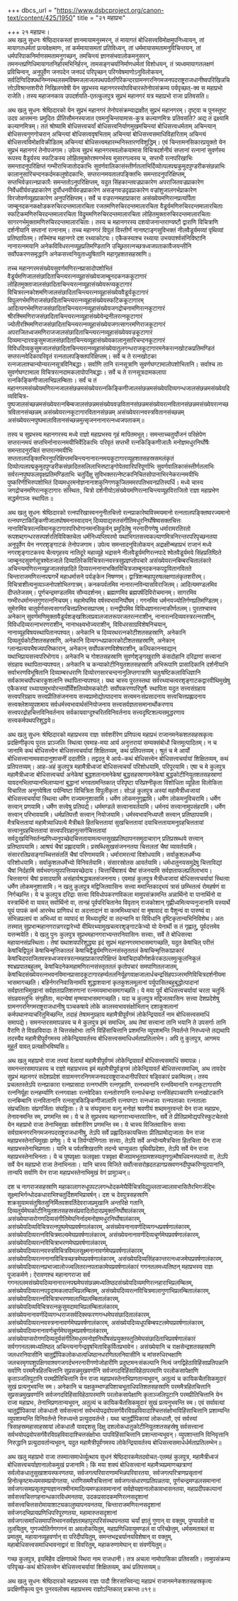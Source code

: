 +++
dbcs_url = "https://www.dsbcproject.org/canon-text/content/425/1950"
title = "२१ महाप्रभः"

+++
२१ महाप्रभः।  
अथ खलु सुधनः श्रेष्ठिदारकस्तां ज्ञानमायामनुस्मरन्, तं मायागतं बोधिसत्त्वविमोक्षमुपनिध्यायन्, तां मायागतधर्मतां प्रत्यवेक्षमाणः, तां कर्ममायासमतां प्रतिविध्यन्, तां धर्ममायासमतामनुविचिन्तयन्, तां धर्मपरिपाकनिर्माणसमतामनुगच्छन्, तमचिन्त्यं ज्ञानसंभवालोकमनुसरन्, तमनन्तप्रणिधिमायागतनिर्हारमभिनिर्हरन्, तामसङ्गचर्यानिर्माणधर्मतां विशोधयन्, तं त्र्यध्वमायागतलक्षणं प्रविचिन्वन्, अनुपूर्वेण जनपदेन जनपदं परिपृच्छन् परिगवेषमाणोऽनुविलोकयन्, सर्वदिग्विदिक्पथनिम्नस्थलसमविषमजलाजलपथपर्वतगिरिकन्दरग्रामनगरनिगमजनपदराष्ट्रराजधानीष्वपरिखिन्नचित्तोऽविश्रान्तशरीरो निखिलगवेषी येन सुप्रभस्य महानगरस्योपविचारस्तेनोपसंक्रम्य पर्यपृच्छत्-क्व स महाप्रभो राजेति। तस्य महाजनकाय उपदर्शयति-एतत्कुलपुत्र सुप्रभं महानगरं यत्र महाप्रभो राजा प्रतिवसति॥

अथ खलु सुधनः श्रेष्ठिदारको येन सुप्रभं महानगरं तेनोपसंक्रम्याद्राक्षीत् सुप्रभं महानगरम्। दृष्ट्वा च पुनस्तुष्ट उदग्र आत्तमनाः प्रमुदितः प्रीतिसौमनस्यजात एवमनुचिन्तयामास-कुत्र कल्याणमित्रः प्रतिवसति? अद्य तं द्रक्ष्यामि कल्याणमित्रम्। ततं श्रोष्यामि बोधिसत्त्वचर्यां बोधिसत्त्वनिर्याणमुखमचिन्त्यां बोधिसत्त्वधर्मताम् अचिन्त्यान् बोधिसत्त्वगुणगोचरान् अचिन्त्यां बोधिसत्त्ववृषभिताम् अचिन्त्यां बोधिसत्त्वसमाधिविहारिताम् अचिन्त्यं बोधिसत्त्वविमोक्षविक्रीडितम् अचिन्त्यां बोधिसत्त्वमहारम्भनिस्तारणविशुद्धिम्। एवं चिन्तामनसिकारप्रयुक्तो येन सुप्रभं महानगरं तेनोपजगाम। उपेत्य सुप्रभं महानगरमवलोकयामास विचित्रदर्शनीयं सप्तानां रत्नानां सुवर्णस्य रूपस्य वैडूर्यस्य स्फटिकस्य लोहितमुक्तेरश्मगर्भस्य मुसारगल्वस्य च, सप्तभी रत्नपरिखाभिः समन्तादनुपरिक्षिप्तं गम्भीराभिजातोदकाभिः सुवर्णवालिकासंस्तीर्णतलाभिर्दिव्योत्पलपद्मकुमुदपुण्डरीकसंछन्नाभिः कालानुसारिचन्दनकर्दमकलुषोदकाभिः, सप्तरत्नमयतालपङ्क्तिभिः समन्तादनुपरिक्षिप्तम्, सप्तभिर्वज्ररत्नप्राकारैः समन्ततोऽनुपरिक्षिप्तम्, यदुत सिंहकान्तवज्रप्राकारेण अपराजितवज्रप्राकारेण निर्वेधवीर्यवज्रप्राकारेण दुर्योधनवीर्यवज्रप्राकारेण असङ्गवज्रदृढप्राकारेण वज्रांशुजालगर्भप्राकारेण विरजोवर्णव्यूहप्राकारेण अनुपरिक्षिप्तम्। सर्वे च वज्ररत्नमहाप्राकारा असंख्येयमणिरत्नप्रत्यर्पिता जाम्बूनदकनकक्षोडकरुचिरदन्तमालारचिता रजतमणिरुचिरदन्तमालारचिता वैडूर्यमणिरुचिरदन्तमालारचिताः स्फटिकमणिरुचिरदन्तमालारचिता विद्रुममणिरुचिरदन्तमालारचिता लोहितमुक्तारुचिरदन्तमालारचिताः सागरगर्भमुक्तामणिरुचिरदन्तमालारचिताः। तस्य च महानगरस्य दशयोजनान्तराण्यष्टौ द्वाराणि विचित्राणि दर्शनीयानि सप्तानां रत्नानाम्। तच्च महानगरं विपुलं विस्तीर्णं नानाष्टाङ्गसुविभक्तं नीलवैडूर्यमय्यां पृथिव्यां प्रतिष्ठापितम्। तस्मिंश्च महानगरे दश रथ्याकोट्यः। एकैकस्याश्च रथ्याया उभयपार्श्वसंनिविष्टानि नानारत्नमयानि अनेकविविधरत्नव्यूहप्रतिमण्डितानि उच्छ्रितरत्नच्छत्रध्वजपताकावैजयन्तीनि सर्वोपकरणसमृद्धानि अनेकसत्त्वनियुताध्युषितानि महागृहशतसहस्राणि॥

तच्च महानगरमसंख्येयसुवर्णमणिरत्नप्रासादोपशोभितं वैडूर्यमणिजालसंछादिताचिन्त्यरत्नव्यूहासंख्येयजाम्बूनदकनककूटागारं लोहितमुक्ताजालसंछादिताचिन्त्यरत्नव्यूहासंख्येयरूप्यकूटागारं विचित्ररत्नकोशमणिजालसंछादिताचिन्त्यरत्नव्यूहासंख्येयवैडूर्यकूटागारं विपुलगर्भमणिराजसंछादिताचिन्त्यरत्नव्यूहासंख्येयस्फटिककूटागारम् आदित्यगर्भमणिराजसंछादिताचिन्त्यरत्नव्यूहासंख्येयजगद्रोचनामणिरत्नकूटागारं श्रीरश्मिमणिराजसंछादिताचिन्त्यरत्नव्यूहासंख्येयेन्द्रनीलरत्नकूटागारं ज्योतीरश्मिमणिराजसंछादिताचिन्त्यरत्नव्यूहासंख्येयजगत्सागरमणिराजकूटागारं अपराजितध्वजमणिराजजालसंछादिताचिन्त्यरत्नव्यूहासंख्येयवज्रकूटागारं दिव्यमान्दारवकुसुमजालसंछादिताचिन्त्यव्यूहासंख्येयकालानुसारिचन्दनकूटागारं विविधदिव्यकुसुमजालसंछादिताचिन्त्यरत्नव्यूहासंख्येयातुलगन्धराजकूटागारमनेकरत्नखोटकप्रतिमण्डितं सप्तरत्नवेदिकापरिवृतं रत्नतालपङ्क्तिपरिक्षिप्तम्। सर्वे च ते रत्नखोटका रत्नजालाश्चान्योन्यरत्नसूत्रविनिबद्धाः। सर्वाणि तानि रत्नसूत्राणि सुवर्णघण्टामालोपशोभितानि। सर्वाश्च ताः सुवर्णघण्टामाला विचित्ररत्नदामकलापोपनिबद्धाः। सर्वे च ते रत्नसूत्रदामकलापा रत्नकिङ्किणीजालाभिप्रलम्बिताः। सर्वं च तं महानगरमसंख्येयमणिरत्नजालसंछन्नमसंख्येयरत्नकिङ्किणीजालसंछन्नमसंख्येयदिव्यगन्धजालसंछन्नमसंख्येयदिव्यविचित्र-पुष्पजालसंच्छन्नमसंख्येयरत्नबिम्बजालसंछन्नमसंख्येयवज्रवितानसंछन्नमसंख्येयरत्नवितानसंछन्नमसंख्येयरत्नच्छत्रवितानसंच्छन्नम् असंख्येयरत्नकूटागारवितानसंछन्नम् असंख्येयरत्नवस्त्रवितानसंच्छन्नम् असंख्येयरत्नपुष्पमालावितानसंच्छन्नमुत्सृजननानारत्नध्वजपताकम्॥

तस्य च सुप्रभस्य महानगरस्य मध्ये राज्ञो महाप्रभस्य गृहं मापितमभूत्। समन्ताच्चतुर्योजनं परिक्षेपेण सप्तरत्नमयं सप्तभिर्नानारत्नमयीभिर्वेदिकाभिः परिवृतं सप्तभी रत्नकिङ्किणीजालैः मनोज्ञमधुरनिर्घोषैः समन्तादनुरचितं सप्तरत्नमयीभिः सप्ततालपङ्क्तिभिरनुपरिक्षिप्तमचिन्त्यनानारत्नमयकूटागारव्यूहशतसहस्रसमलंकृतं दिव्योत्पलपद्मकुमुदपुण्डरीकसंछादितसलिलाभिरष्टाङ्गोपेतवारिपरिपूर्णाभिः सुवर्णवालिकासंस्तीर्णतलाभिः सर्वरत्नपुष्पफलवृक्षप्रतिमण्डिताभिः चतुर्दिक्षु सुविभक्तरत्नेष्टकानिचितसोपानाभिरनेकरत्नमयीभिः पुष्करिणीभिरुपशोभितं दिव्यमधुरमनोज्ञनानाशकुनिगणकूजितममरपतिभवनप्रतिस्पर्धि। मध्ये चास्य जगद्रोचनमणिरत्नकूटागारः संस्थितः, चित्रो दर्शनीयोऽसंख्येयमणिरत्नाचिन्त्यव्यूहविराजितो राज्ञा महाप्रभेण सद्धर्मगञ्जः स्थापितः॥

अथ खलु सुधनः श्रेष्ठिदारको रत्नपरिखास्वननुनीतचित्तो रत्नप्राकारेष्वविस्मयमानो रत्नतालपङ्क्तिष्वरज्यमानो रत्नघण्टाकिङ्किणीजालघोषमनास्वादयन् दिव्यवाद्यरुतसंगीतिमधुरनिर्घोषेष्वसक्तचित्तः नानाविचित्ररत्नविमानकूटागारपरिभोगानमनसिकुर्वन् प्रमुदितेषु नरनारीगणेषु धर्मारामरतिरतो रूपशब्दगन्धरसस्पर्शरतिविविक्तचेता धर्मनिध्यप्तिपरमो यथाभिगतसत्त्वकल्याणमित्रनिरन्तरपरिपृच्छनतया अनुपूर्वेण येन नगरशृङ्गाटकं तेनोपजगाम। उपेत्य समन्तादनुविलोकयन् अद्राक्षीन्महाप्रभं राजानं मध्ये नगरशृङ्गाटकस्य चैत्यगृहस्य नातिदूरे महाव्यूहे भद्रासने नीलवैडूर्यमणिरत्नपादे श्वेतवैडूर्यमये सिंहप्रतिष्ठिते जाम्बूनदसुवर्णसूत्रश्वेतजाले दिव्यातिरेकविचित्ररत्नवस्त्रसुप्रज्ञप्तोपचारे असंख्येयरत्नबिम्बरचितालंकारे अचिन्त्यमणिरत्नव्यूहजालसंछादिते दिव्यरत्ननानाभक्तिविचित्रजाम्बूनदकनकपट्टवितानवितते चिन्ताराजमणिरत्नपद्मगर्भे महाधर्मासने पर्यङ्केन निषण्णम्। द्वात्रिंशन्महापुरुषलक्षणालंकृतशरीरम्। विचित्राशीत्यनुव्यञ्जनोपशोभितगात्रम्। कनकपर्वतमिव नानारत्नविन्यासविराजितम्। आदित्यमण्डलमिव दीप्ततेजसम्। पूर्णचन्द्रमण्डलमिव सौम्यदर्शनम्। ब्रह्माणमिव ब्रह्मपर्षदिविरोचमानम्। सागरमिव गम्भीरधर्मानन्तगुणरत्ननिचयम्। महामेघमिव वर्षस्वभावनिर्घोषम्। गगनमिव धर्मनयज्योतिर्गणप्रतिमण्डितम्। सुमेरुमिव चातुर्वर्णसत्त्वसागरचित्तप्रतिभासप्राप्तम्। रत्नद्वीपमिव विविधज्ञानरत्नाकीर्णतलम्। पुरतश्चास्य अनेकान् सुवर्णमणिमुक्तावैडूर्यशङ्खशिलाप्रवालजातरूपरजतरत्न‍राशीन्, नानारत्नदिव्यवस्त्ररत्न‍राशीन्, विविधदिव्यरत्नाभरणराशीन्, नानाभक्ष्यभोज्यराशीन्, विविधरसाग्रविशेषनिचयान्, नानाव्यूहविषयस्थापितानपश्यत्। अनेकानि च दिव्यरथरत्नकोटीशतसहस्राणि, अनेकानि दिव्यतूर्यकोटीशतसहस्राणि, अनेकानि दिव्यगन्धप्राकारकोटीशतसहस्राणि, अनेकान् ग्लानप्रत्ययभैषज्यपरिष्कारान्, अनेकान् सर्वोपकरणविशेषराशीन्, कल्पिकाननवद्यान् यथाभिप्रायसत्त्वपरिभोगाय। अनेकानि च गोशतसहस्राणि सुवर्णशृङ्गखुराणि कंसदोहानि दरिद्राणां सत्त्वानां संग्रहाय स्थापितान्यपश्यत्। अनेकानि च कन्याकोटीनियुतशतसहस्राणि अभिरूपाणि प्रासादिकानि दर्शनीयानि सर्वाभरणविभूषितानि दिव्याम्बरधराणि दिव्योरगसारचन्दनानुलिप्तगात्राणि चतुःषष्टिकलाविधिज्ञानि सर्वकामचर्योपचारकुशलानि स्थापितान्यपश्यत्। यथा चास्य पुरतस्तथा सर्वरथ्याचत्वरशृङ्गाटकद्वारवीथिमुखेषु एकैकस्यां रथ्यायामुभयोरन्तर्योर्विंशतिव्योमककोटीः सर्वोपकरणपरिपूर्णैः स्थापिता यदुत सत्त्वसंग्रहाय सत्त्वपरिग्रहाय सत्त्वप्रीतिसंजननाय सत्त्वप्रामोद्योत्पादनाय सत्त्वमनःसंप्रसादनाय सत्त्वचित्तप्रह्लादनाय सत्त्वक्लेशव्युपशमाय सर्वधर्मस्वभावार्थसंनियोजनाय सत्त्वसर्वज्ञतासमानार्थोकरणाय सत्त्वपरद्रोहचित्तविनिवर्तनाय सर्वकायवाग्दुश्चरितविनिवर्तनाय सत्त्वदृष्टिशल्यसमुद्धरणाय सत्त्वकर्मपथपरिशुद्धये॥

अथ खलु सुधनः श्रेष्ठिदारको महाप्रभस्य राज्ञः सर्वशरीरेण प्रणिपत्य महाप्रभं राजानमनेकशतसहस्रकृत्वः प्रदक्षिणीकृत्य पुरतः प्राञ्जलिः स्थित्वा एवमाह-मया आर्य अनुत्तरायां सम्यक्संबोधौ चित्तमुत्पादितम्। न च जानामि कथं बोधिसत्त्वेन बोधिसत्त्वचर्यायां शिक्षितव्यम्, कथं प्रतिपत्तव्यम्। श्रुतं च मे आर्यो बोधिसत्त्वानामववादानुशासनीं ददातीति। तद्वदतु मे आर्यः-कथं बोधिसत्त्वेन बोधिसत्त्वचर्यायां शिक्षितव्यम्, कथं प्रतिपत्तव्यम्। आह-अहं कुलपुत्र महामैत्रीध्वजां बोधिसत्त्वचर्यां परिशोधयामि, परिपूरयामि। एषा च मे कुलपुत्र महामैत्रीध्वजा बोधिसत्त्वचर्या अनेकेषां बुद्धशतानामनेकेषां बुद्धसहस्राणामनेकेषां बुद्धकोटीनियुतशतसहस्राणां यावदनभिलाप्यानभिलाप्यानां बुद्धानां भगवतामन्तिकात् परिपृष्टा परिप्रश्नीकृता विशोधिता व्यूहिता विलोकिता विचारिता अनुगवेषिता पर्यन्विष्टा विचित्रिता विपुलीकृता। सोऽहं कुलपुत्र अस्यां महामैत्रीध्वजायां बोधिसत्त्वचर्यायां स्थित्वा धर्मेण राज्यमनुशासामि। धर्मेण लोकमनुगृह्णामि। धर्मेण लोकमनुविचरामि। धर्मेण सत्त्वान् प्रणयामि। धर्मेण सत्त्वेषु प्रतिपद्ये। धर्ममण्डले सत्त्वानावर्तयामि। धर्मनयं सत्त्वानामुपसंहरामि। धर्मेण सत्त्वान् परिभावयामि। धर्मप्रतिपत्तौ सत्त्वान् नियोजयामि। धर्मस्वभावनिध्यप्तौ सत्त्वान् प्रतिष्ठापयामि। मैत्रचित्ततायां महामैत्र्याधिपत्ये मैत्रीबले हितचित्ततायां सुखचित्ततायां दयाचित्ततायामनुग्रहचित्ततायां सत्त्वानुग्रहचित्ततायां सत्त्वपरिग्रहानुत्सर्गचित्ततायां सर्वदुःखविनिवर्तनप्रणिध्यनुपच्छेदचित्ततायामत्यन्तसुखप्रतिष्ठापनसमुदाचारान् प्रतिप्रस्रब्धये सत्त्वान् प्रतिष्ठापयामि। आश्रयं चैषां प्रह्लादयामि। प्रस्रब्धिसुखसंजननतया चित्तलतां चैषां व्यावर्तयामि। संसाररतिप्रसङ्गाच्चित्तसंततिं चैषां परिणामयामि। धर्मारामरत्यां विशोधयामि। सर्वाकुशलधर्मेभ्यः परिशोधयामि। सर्वाकुशलधर्मेभ्यो विनिवर्तयामि। संसारस्रोतस आवर्तयामि। धर्मधातुनयसमुद्रेषु चित्ताविद्यां चैषां निर्दहामि सर्वभवगत्युपपत्तिव्यवच्छेदाय। चित्तार्चिषाशयं चैषां संजनयामि सर्वज्ञताफलप्रतिलाभाय। चित्तसागरं चैषां प्रसादयामि असंहार्यश्रद्धाबलसंजननाय। एवमाहं कुलपुत्र मैत्रीध्वजायां बोधिसत्त्वचर्यायां स्थित्वा धर्मेण लोकमनुशासामि। न खलु कुलपुत्र मद्विजितवासिनः सत्त्वा ममान्तिकाद्भयं त्रासं छम्भितत्वं रोमहर्षणं वा निर्गच्छन्ति। ये च कुलपुत्र दरिद्राः सत्त्वा विविधोपकरणविकला मामुपसंक्रामन्ति अन्नार्थिनो वा पानार्थिनो वा वस्त्रार्थिनो वा यावत् सर्वार्थिनो वा, तानहं पूर्वपरिचितानेव विवृतान् राजकोशान् गृह्णीध्वमित्यप्यनुजानामि यस्यार्थे यूयं पापकं कर्म आरभेथ प्राणिवधं वा अदत्तादानं वा काममिथ्याचारं वा मृषावादं वा पैशुन्यं वा पारुष्यं वा संभिन्नप्रलापं वा अभिध्यां वा व्यापादं वा मिथ्यादृष्टिं वा तदन्यानि वा विविधानि दृष्टिकृतान्यभिनिविशेथ। अतः तस्मात् सुप्रभान्महानगरान्नगरद्वारेभ्यो वीथिरथ्यामुखचत्वरशृङ्गाटकेभ्यो यो येनार्थी स तं गृह्णातु, पूर्वदत्तमेव यत्तन्मयेति। ये खलु पुनः कुलपुत्र सुप्रभमहानगराभ्यन्तरनिवासिनः सत्त्वाः, सर्वे ते बोधिसत्त्वा महायानसंप्रस्थिताः। तेषां यथाशयपरिशुद्ध्या इदं सुप्रभं महानगरमाभासमागच्छति, यदुत केषांचित् परीत्तं केषांचिद्विपुलं केषाचिन्मृत्तिकातलं केषाचिद्वैडूर्यमणिरत्नसंस्तृततलं केषाचिन्मृत्तिकाप्राकारं केषांचिदपराजितवस्त्रध्वजवस्त्ररत्नमहाप्राकारपरिक्षिप्तं केषांचिदाकीर्णशर्करकठल्लमुत्कूलनिकूलं श्वभ्रप्रपातबहुलम्, केषांचिदनेकमहामणिरत्नसंस्तृततलं कृतोपचारं समपाणितलजातम्, केषांचिदसंख्येयरत्नभवनविमानप्रासादकूटागारहर्म्यतलनिर्यूहगवाक्षजालार्धचन्द्रसिंहपञ्जरमणिविचित्रदर्शनीयमाभासमागच्छति। बहिर्नगरनिवासिनामपि शुद्धाशयानां कृतकुशलमूलानां पर्युपासितबहुबुद्धोत्पादानां सर्वज्ञताभिमुखानां सर्वज्ञताप्रतिशरणानां रत्नमयमाभासमागच्छति। ये मया पूर्वं बोधिसत्त्वचर्यायां चरता चतुर्भिः संग्रहवस्तुभिः संगृहीताः, मदन्येषां मृण्मयाभासमागच्छति। यदा च कुलपुत्र मद्विजतवासिनः सत्त्वा देशप्रदेशेषु ग्रामनगरनिगमराष्ट्रराजधानीषु पञ्चकषाये लोके कालस्वभावसंक्षोभितान् दशाकुशलानां कर्मपथानप्याचरितुमिच्छन्ति, तदाहं तेषामनुग्रहाय महामैत्रीपूर्वंगमं लोकेन्द्रियावर्तं नाम बोधिसत्त्वसमाधिं समापद्ये। समनन्तरसमापन्नस्य च मे कुलपुत्र इमं समाधिम्, अथ तेषां सत्त्वानां तानि भयानि ते उपसर्गाः तानि वैराणि ते विग्रहविवादाः ते चित्तसंक्षोभाः तानि विहिंसाचित्तानि प्रशमन्ति व्युपशमन्ति निवर्तन्ते निरुध्यन्ते तद्यथापि तदस्यैव महामैत्रीपूर्वंगमस्य लोकेन्द्रियावर्तस्य बोधिसत्त्वसमाधिधर्मताप्रतिलाभेन। अपि तु कुलपुत्र, आगमय मुहूर्तं यावत् प्रत्यक्षीभविष्यसि॥

अथ खलु महाप्रभो राजा तस्यां वेलायां महामैत्रीपूर्वंगमं लोकेन्द्रियावर्तं बोधिसत्त्वसमाधिं समापन्नः। समनन्तरसमापन्नस्य च राज्ञो महाप्रभस्य इमं महामैत्रीपूर्वङ्गमं लोकेन्द्रियावर्तं बोधिसत्त्वसमाधिम्, अथ तावदेव सुप्रभं महानगरं सदेशप्रदेशं सग्रामनगरनिगमजनपदराष्ट्रराजधानीपरिवारं षड्विकारं प्रकम्पितम्। तस्य प्रचलतस्तेऽपि रत्नप्राकारा रत्नप्रासादा रत्नगर्भाणि रत्नगृहाणि, रत्नभवनानि रत्नविमानानि रत्नकूटागाराणि रत्ननिर्यूहा रत्नहर्म्याणि रत्नगवाक्षाः रत्नवेदिकाः रत्नतोरणानि रत्नार्धचन्द्रा रत्नसिंहपञ्चराणि रत्नखोटकानि रत्नबिम्बानि रत्नवितानानि रत्नसूत्रकिङ्किणीजालानि रत्नघण्टाः रत्नध्वजाः रत्नपताकाः रत्नतालाः संप्रचलिताः संप्रगर्जिताः संघट्टिताः। ते च संघदृमाना वल्गु मनोज्ञं श्रवणीयं शब्दमनुरवन्तो येन राजा महाप्रभः, तेनावनमन्ति स्म, प्रणमन्ति स्म। ये च ते सुप्रभस्य महानगराभ्यन्तरवासिनः, सर्वे ते प्रीतिप्रामोद्यपरिस्फुटचेतसो येन महाप्रभो राजा तेनाभिमुखाः सर्वशरीरेण प्रणमन्ति स्म। ये चास्य विजितवासिनः सत्त्वाः सर्वग्रामनगरनिगमजनपदराष्ट्रराजधानीषु, तेऽपि सर्वे प्रह्लादितकायचित्ताः प्रीतिप्रामोद्यजाताः येन राजा महाप्रभस्तेनाभिमुखाः प्रणेमुः। ये च तिर्यग्योनिगताः सत्त्वाः, तेऽपि सर्वे अन्योन्यमैत्रचित्ता हितचित्ता येन राजा महाप्रभस्तेनाभिप्रणताः। यानि च पर्वतशिखराणि तदन्ये चाप्युन्नताः पृथिवीप्रदेशाः, तेऽपि सर्वे येन राजा महाप्रभस्तेनाभिनताः। ये च पुष्पवृक्षाः फलवृक्षाः पत्रवृक्षा बीजग्रामभूतग्रामशस्यतृणगुल्मौषधिवनस्पतयो वा, तेऽपि सर्वे येन महाप्रभो राजा तेनाभिनताः। यानि चास्य विजिते सर्वोत्ससरोह्रदतडागप्रस्रवणनदीपुष्करिण्युदपानानि, तान्यपि सर्वाणि येन राजा महाप्रभस्तेनाभिमुखं वेगं प्रामुञ्चन्॥

दश च नागराजसहस्राणि महाकालागरुधूपपटलगन्धोदकमेघैर्विचित्रविद्युल्लताज्वालावभासितैरभिगर्जद्भिः सूक्ष्माभिर्गन्धोदकधाराभिश्चतुर्दिशमभिप्रावर्षन्। दश च देवपुत्रसहस्राणि शक्रसुयामसंतुषितसुनिर्मितवशवर्तिदेवराजप्रमुखानि अन्तरिक्षे गतानि, दिव्यतूर्यमेघकोटीनियुतशतसहस्रसंप्रवादितोदारप्रमुक्तनिर्घोषालंकारम्, असंख्येयाप्सरोगणदिव्यसंगीतिमेघनिर्नादमनोज्ञमधुरनिर्घोषालंकारम्, असंख्येयदिव्यविचित्ररत्नपुष्पमेघप्रवर्षणालंकारम्, असंख्येयनानावर्णदिव्यगन्धप्रवर्षणालंकारम्, असंख्येयदिव्यरत्नविचित्रमाल्यमेघप्रवर्षणालंकारम्, असंख्येयनानावर्णदिव्यचूर्णमेघप्रवर्षणालंकारम्, असंख्येयदिव्यरत्नविचित्राभरणमेघप्रवर्षणालंकारम्, असंख्येयदिव्यरत्नवस्त्रविचित्रविमलसूक्ष्मनानावर्णमेघप्रवर्षणालंकारम्, असंख्येयदिव्यरत्ननानाविचित्रच्छत्रमेघप्रवर्षणालंकारम्, असंख्येयदिव्यसिंहकान्तरत्नध्वजमेघप्रवर्षणालंकारम्, असंख्येयदिव्यरत्नप्रभाज्वालोज्ज्वलितरत्नपताकामेघप्रवर्षणालंकारं गगनतलमध्यतिष्ठन् महाप्रभस्य राज्ञः पूजाकर्मणे। ऐरावणश्च महानागराजा सर्वं गगनतलमसंख्येयदिव्यनानारत्नपद्ममेघसंछन्नमध्यतिष्ठदसंख्येयदिव्यमणिरत्नहाराभिप्रलम्बितम्, असंख्येयदिव्यरत्नपट्टदामकलापाभिप्रलम्बितम्, असंख्येयदिव्यरत्नविचित्रमालागुणाभिप्रलम्बितालंकारम्, असंख्येयदिव्यरत्नविचित्राभरणमालाभिप्रलम्बितालंकारम्, असंख्येयदिव्यविचित्ररत्नकुसुमदामाभिप्रलम्बितालंकारम्, असंख्येयनानावर्णदिव्यगन्धराजसर्वदिक्स्फरणगन्धमेघसंछादितालंकारम्, असंख्येयदिव्यरत्नवस्त्रनानावर्णमेघप्रवर्षणालंकारम्, असंख्येयदिव्यधूपबिम्बपटलमेघप्रवर्षणालंकारम्, असंख्येयदिव्यनानावर्णचूर्णमेघसूक्ष्मप्रवर्षणालंकारम्, असंख्येयाप्सरोगणदिव्यतूर्यसंगीतिमधुरमनोज्ञनिर्घोषसंप्रयुक्तस्तुतिमेघसंछादिताभिप्रवर्षणालंकारं  सर्वगगनतलमध्यतिष्ठत् अचिन्त्यनागेन्द्रवृषभिताविकुर्वितप्रभावेन। असंख्येयानि च राक्षसेन्द्रशतसहस्राणि जलधरनिवासीनि चातुर्द्वीपिकलोकधात्वधिष्ठानधरणितलनिवासीनि च मांसरुधिरभक्षाणि जलचरमृगपशुपक्षिगवाश्वगजगर्दभनरनारीगणोजोहारीणि प्रदुष्टमनःसंकल्पानि नित्यं जगद्विहेठाविहिंसाप्रतिपन्नानि सर्वाणि परममैत्रहितचित्तानि सुप्रसन्नमुखवर्णानि सर्वजगदविहिंसाविहेठापरमाणि परलोकसापेक्षाणि कृताञ्जलिपुटानि परमप्रीतिचित्तानि येन राजा महाप्रभस्तेनाभिप्रणतान्यभूवन्, अतुल्यं च कायिकचैतसिकमुदारं सुखं प्रत्यनुभवन्ति स्म। अनेकानि च यक्षकुम्भाण्डपिशाचभूताधिपतिशतसहस्राणि परममैत्रहितचित्तानि सुप्रसन्नमुखवर्णानि सर्वजगदविहिंसाविहेठापरमाणि परलोकसापेक्षाणि कृताञ्जलिपुटानि परमप्रीतिचित्तानि येन राजा महाप्रभः, तेनाभिप्रणतान्यभूवन्, अतुल्यं च कायिकचैतसिकमुदारं सुखं प्रत्यनुभवन्ति स्म। एवं सर्वावत्यां चातुर्द्वीपिकायां लोकधातौ सर्वसत्त्वानां सर्वभयोपद्रवोपसर्गवैरविग्रहविवादाश्चित्तसंक्षोभाविहिंसाचित्तानि प्रशाम्यन्ति व्युपशाम्यन्ति विनिवर्तन्ते निरुध्यन्ते प्रत्युदावर्तन्ते। यथा चातुर्द्वीपिकायां लोकधातौ, एवं सर्वस्यां त्रिसाहस्रमहासाहस्रायां लोकधातौ यावद्दशसु दिक्षु दशलोकधातुकोटीनियुतशतसहस्रेषु सर्वसत्त्वानां सर्वभयोपद्रवोपसर्गवैरविग्रहविवादाश्चित्तसंक्षोभाः पापविहिंसाचित्तानि प्रशान्तान्यभूवन्। व्युपशान्तानि विनिवृत्तानि निरुद्धानि प्रत्युदावर्तान्यभूवन्, यदुत महामैत्रीपूर्वंगमस्य लोकेन्द्रियावर्तस्य बोधिसत्त्वसमाधेर्धर्मताप्रतिलम्भेन॥

अथ खलु महाप्रभो राजा तस्मात्समाधेर्व्यूत्थाय सुधनं श्रेष्ठिदारकमेतदवोचत्-एतमहं कुलपुत्र, महामैत्रीध्वजं बोधिसत्त्वचर्याज्ञानालोकमुखं प्रजानामि। किं मया शक्यं बोधिसत्त्वानां महामैत्र्यप्रमाणच्छत्राणां सर्वलोकधातुसुखाशयस्फरणतया, सर्वजगत्परिवाराणामभिन्नपरिवारतया, सर्वजगत्परित्राणप्रसृतानां हिनोत्कृष्टमध्यमसमप्रयोगतया, धरणिसममैत्रचित्तानां सर्वजगत्संधारणप्रतिपन्नतया, पूर्णचन्द्रमण्डलसमानानां सर्वजगत्समप्रसृतपुण्यज्ञानरश्मीनामादित्यमण्डलसमानानां सर्वज्ञेयज्ञानालोकावभासनतया, महाप्रदीपकल्पानां सर्वसत्त्वचित्तगहनान्धकारविधमनतया, उदकप्रसादकमणिरत्नसदृशानां सर्वसत्त्वचित्तसरोमायाशाट्यकालुष्यापनयनतया, चिन्ताराजमणिरत्नसदृशानां सर्वजगदभिप्रायप्रणिधिपरिपूरणतया, महामारुतसदृशानां सर्वजगत्समाधिसमापत्तिभवनसर्वज्ञतामहापुरपरिसंस्थापनतया चर्यां ज्ञातुं गुणान् वा वक्तुम्, पुण्यपर्वतो वा तुलयितुम्, गुणज्योतिर्गणगगनं वा अवलोकयितुम्, महाप्रणिधिवायुमण्डलं वा परिच्छेत्तुम्, धर्मसमताबलं वा प्रमातुम्, महायानव्यूहवर्णान् वा परिदीपयितुम्, समन्तभद्रचर्यानयविशेषान् वा वक्तुम्, महाबोधिसत्त्वसमाधिभावनाद्वारं वा विवरितुम्, महाकरुणामेघान् वा संवर्णयितुम्॥

गच्छ कुलपुत्र, इयमिहैव दक्षिणापथे स्थिरा नाम राजधानी। तत्र अचला नामोपासिका प्रतिवसति। तामुपसंक्रम्य परिपृच्छ-कथं बोधिसत्त्वेन बोधिसत्त्वचर्यायां शिक्षितव्यम्, कथं प्रतिपत्तव्यम्॥

अथ खलु सुधनः श्रेष्ठिदारको महाप्रभस्य राज्ञः पादौ शिरसाभिवन्द्य महाप्रभं राजानमनेकशतसहस्रकृत्वः प्रदक्षिणीकृत्य पुनः पुनरवलोक्य महाप्रभस्य राज्ञोऽन्तिकात् प्रक्रान्तः॥१९॥

